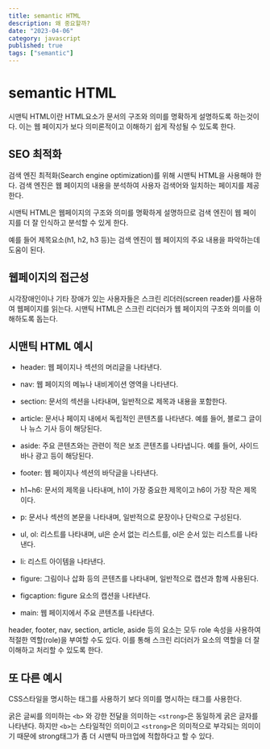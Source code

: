 ```yaml
---
title: semantic HTML
description: 왜 중요할까?
date: "2023-04-06"
category: javascript
published: true
tags: ["semantic"]
---
```


# semantic HTML

시맨틱 HTML이란 HTML요소가 문서의 구조와 의미를 명확하게 설명하도록 하는것이다. 이는 웹 페이지가 보다 의미론적이고 이해하기 쉽게 작성될 수 있도록 한다.

## SEO 최적화

검색 엔진 최적화(Search engine optimization)를 위해 시맨틱 HTML을 사용해야 한다. 검색 엔진은 웹 페이지의 내용을 분석하여 사용자 검색어와 일치하는 페이지를 제공한다. </br>

시맨틱 HTML은 웹페이지의 구조와 의미를 명확하게 설명하므로 검색 엔진이 웹 페이지를 더 잘 인식하고 분석할 수 있게 한다. </br>

예를 들어 제목요소(h1, h2, h3 등)는 검색 엔진이 웹 페이지의 주요 내용을 파악하는데 도움이 된다.

## 웹페이지의 접근성

시각장애인이나 기타 장애가 있는 사용자들은 스크린 리더러(screen reader)를 사용하여 웹페이지를 읽는다. 시맨틱 HTML은 스크린 리더러가 웹 페이지의 구조와 의미를 이해하도록 돕는다.

## 시맨틱 HTML 예시

- header: 웹 페이지나 섹션의 머리글을 나타낸다.

- nav: 웹 페이지의 메뉴나 내비게이션 영역을 나타낸다.

- section: 문서의 섹션을 나타내며, 일반적으로 제목과 내용을 포함한다.

- article: 문서나 페이지 내에서 독립적인 콘텐츠를 나타낸다. 예를 들어, 블로그 글이나 뉴스 기사 등이 해당된다.

- aside: 주요 콘텐츠와는 관련이 적은 보조 콘텐츠를 나타냅니다. 예를 들어, 사이드바나 광고 등이 해당된다.

- footer: 웹 페이지나 섹션의 바닥글을 나타낸다.

- h1~h6: 문서의 제목을 나타내며, h1이 가장 중요한 제목이고 h6이 가장 작은 제목이다.

- p: 문서나 섹션의 본문을 나타내며, 일반적으로 문장이나 단락으로 구성된다.

- ul, ol: 리스트를 나타내며, ul은 순서 없는 리스트를, ol은 순서 있는 리스트를 나타낸다.

- li: 리스트 아이템을 나타낸다.

- figure: 그림이나 삽화 등의 콘텐츠를 나타내며, 일반적으로 캡션과 함께 사용된다.

- figcaption: figure 요소의 캡션을 나타낸다.

- main: 웹 페이지에서 주요 콘텐츠를 나타낸다.

header, footer, nav, section, article, aside 등의 요소는 모두 role 속성을 사용하여 적절한 역할(role)을 부여할 수도 있다. 이를 통해 스크린 리더러가 요소의 역할을 더 잘 이해하고 처리할 수 있도록 한다.

## 또 다른 예시

CSS스타일을 명시하는 태그를 사용하기 보다 의미를 명시하는 태그를 사용한다.</br>

굵은 글씨를 의미하는 `<b>` 와 강한 전달을 의미하는 `<strong>`은 동일하게 굵은 글자를 나타낸다. 하지만 `<b>`는 스타일적인 의미이고 `<strong>`은 의미적으로 부각되는 의미이기 때문에 strong태그가 좀 더 시맨틱 마크업에 적합하다고 할 수 있다.
